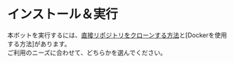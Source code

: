 # インストール＆実行
本ボットを実行するには、[直接リポジトリをクローンする方法](./normal)と[Dockerを使用する方法]があります。  
ご利用のニーズに合わせて、どちらかを選んでください。

